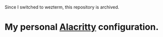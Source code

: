 Since I switched to wezterm, this repository is archived.

# My personal [Alacritty](https://alacritty.org/) configuration.
